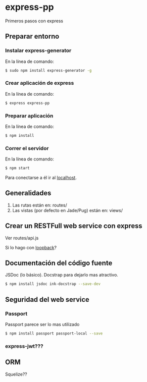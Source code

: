 # express-pp
Primeros pasos con express

## Preparar entorno

### Instalar express-generator
En la línea de comando:
```sh
$ sudo npm install express-generator -g   
```

### Crear aplicación de express
En la línea de comando:
```sh
$ express express-pp
```

### Preparar aplicación
En la línea de comando:
``` sh
$ npm install
```

### Correr el servidor
En la línea de comando:
``` sh
$ npm start
```

Para conectarse a él ir al [localhost][localhost_3000].

## Generalidades
1. Las rutas están en: routes/
2. Las vistas (por defecto en Jade/Pug) están en: views/

## Crear un RESTFull web service con express
Ver routes/api.js

Si lo hago con [loopback][loopback]?

## Documentación del código fuente
JSDoc (lo básico). Docstrap para dejarlo mas atractivo.

``` sh
$ npm install jsdoc ink-docstrap --save-dev
```

## Seguridad del web service
### Passport
Passport parece ser lo mas utilizado
``` sh
$ npm install passport passport-local --save
```

### express-jwt???

## ORM
Squelize??


[//]: # (These are reference links used in the body of this note and get stripped out when the markdown processor does its job. There is no need to format nicely because it shouldn't be seen. Thanks SO - http://stackoverflow.com/questions/4823468/store-comments-in-markdown-syntax)


   [localhost_3000]: <http://localhost:3000>
   [loopback]: <https://loopback.io/>
